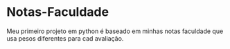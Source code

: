# Notas-Faculdade

Meu primeiro projeto em python é baseado em minhas notas faculdade que usa pesos diferentes para cad avaliação.
